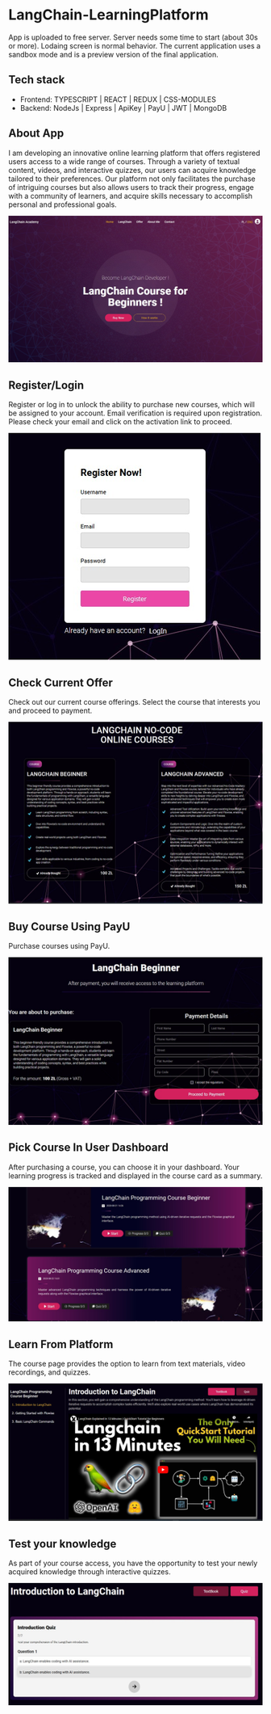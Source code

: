 # LangChain-LearningPlatform
App is uploaded to free server. Server needs some time to start (about 30s or more). Lodaing screen is normal behavior.
The current application uses a sandbox mode and is a preview version of the
final application.

## Tech stack

- Frontend: TYPESCRIPT | REACT | REDUX | CSS-MODULES
- Backend: NodeJs | Express | ApiKey | PayU | JWT | MongoDB

## About App

I am developing an innovative online learning platform that offers registered
users access to a wide range of courses. Through a variety of textual content,
videos, and interactive quizzes, our users can acquire knowledge tailored to
their preferences. Our platform not only facilitates the purchase of intriguing
courses but also allows users to track their progress, engage with a community
of learners, and acquire skills necessary to accomplish personal and
professional goals.

![app baner](./client/public/mainBaner.jpg)

## Register/Login

Register or log in to unlock the ability to purchase new courses, which will be
assigned to your account. Email verification is required upon registration.
Please check your email and click on the activation link to proceed.

![login or register](./client/public/Register.jpg)

## Check Current Offer

Check out our current course offerings. Select the course that interests you and
proceed to payment.

![offer](./client/public/offer.jpg)

## Buy Course Using PayU

Purchase courses using PayU.

![buy course](./client/public/buyCourse.jpg)

## Pick Course In User Dashboard

After purchasing a course, you can choose it in your dashboard. Your learning
progress is tracked and displayed in the course card as a summary.

![menage courses](./client/public/menageCourses.jpg)

## Learn From Platform

The course page provides the option to learn from text materials, video
recordings, and quizzes.

![menage courses](./client/public/exampleCoursePage.jpg)

## Test your knowledge

As part of your course access, you have the opportunity to test your newly
acquired knowledge through interactive quizzes.

![menage courses](./client/public/exampleQuiz.jpg)
